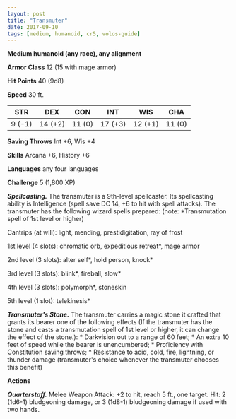```yaml
---
layout: post
title: "Transmuter"
date: 2017-09-10
tags: [medium, humanoid, cr5, volos-guide]
---
```


**Medium humanoid (any race), any alignment**

**Armor Class** 12 (15 with mage armor)

**Hit Points** 40 (9d8)

**Speed** 30 ft.

|   STR   |   DEX   |   CON   |   INT   |   WIS   |   CHA   |
|:-----:|:-----:|:-----:|:-----:|:-----:|:-----:|
| 9 (-1) | 14 (+2) | 11 (0) | 17 (+3) | 12 (+1) | 11 (0) |

**Saving Throws** Int +6, Wis +4

**Skills** Arcana +6, History +6

**Languages** any four languages

**Challenge** 5 (1,800 XP)

***Spellcasting.*** The transmuter is a 9th-level spellcaster. Its spellcasting ability is Intelligence (spell save DC 14, +6 to hit with spell attacks). The transmuter has the following wizard spells prepared: (note: *Transmutation spell of 1st level or higher)

Cantrips (at will): light, mending, prestidigitation, ray of frost 

1st level (4 slots): chromatic orb, expeditious retreat*, mage armor

2nd level (3 slots): alter self*, hold person, knock* 

3rd level (3 slots): blink*, fireball, slow*

4th level (3 slots): polymorph*, stoneskin 

5th level (1 slot): telekinesis*

***Transmuter's Stone.*** The transmuter carries a magic stone it crafted that grants its bearer one of the following effects (If the transmuter has the stone and casts a transmutation spell of 1st level or higher, it can change the effect of the stone.): * Darkvision out to a range of 60 feet; * An extra 10 feet of speed while the bearer is unencumbered; * Proficiency with Constitution saving throws; * Resistance to acid, cold, fire, lightning, or thunder damage (transmuter's choice whenever the transmuter chooses this benefit)

**Actions**

***Quarterstaff.*** Melee Weapon Attack: +2 to hit, reach 5 ft., one target. Hit: 2 (1d6-1) bludgeoning damage, or 3 (1d8-1) bludgeoning damage if used with two hands.

